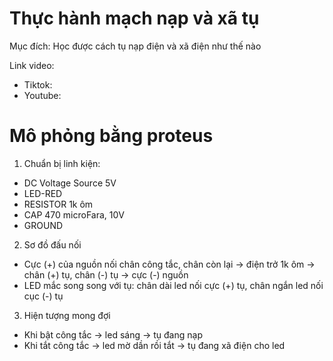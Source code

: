 # Thực hành mạch nạp và xã tụ 
Mục đích: Học được cách tụ nạp điện và xã điện như thế nào

Link video:
 - Tiktok:
 - Youtube:

# Mô phỏng bằng proteus
1. Chuẩn bị linh kiện:
 - DC Voltage Source 5V
 - LED-RED
 - RESISTOR 1k ôm
 - CAP 470 microFara, 10V
 - GROUND

2. Sơ đồ đấu nối
 - Cực (+) của nguồn nối chân công tắc, chân còn lại -> điện trở 1k ôm -> chân (+) tụ, chân (-) tụ -> cực (-) nguồn
 - LED mắc song song với tụ: chân dài led nối cực (+) tụ, chân ngắn led nối cục (-) tụ

3. Hiện tượng mong đợi
 - Khi bật công tắc -> led sáng -> tụ đang nạp
 - Khi tắt công tắc -> led mờ dần rồi tắt -> tụ đang xã điện cho led


